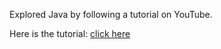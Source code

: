 <p>Explored Java by following a tutorial on YouTube.</p>
<p>Here is the tutorial: <a href="https://www.youtube.com/watch?v=UmnCZ7-9yDY&t=5716s" target="_blank">click here</a></p>
